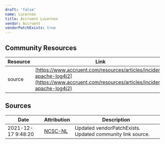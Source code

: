 ```yaml
---
draft: 'false'
name: Lucernex
title: Accruent Lucernex
vendor: Accruent
vendorPatchExists: true
---
```



## Community Resources
| Resource | Link |
| --- | --- |
| source | [https://www.accruent.com/resources/articles/incident-apache-log4j2](https://www.accruent.com/resources/articles/incident-apache-log4j2) |


## Sources
| Date | Attribution | Description |
| --- | --- | --- |
| 2021-12-17 9:48:20 | [NCSC-NL](https://github.com/NCSC-NL/log4shell/blob/main/software/README.md) | Updated vendorPatchExists. Updated community link source.  |
